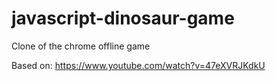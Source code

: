 # javascript-dinosaur-game
Clone of the chrome offline game

Based on: https://www.youtube.com/watch?v=47eXVRJKdkU